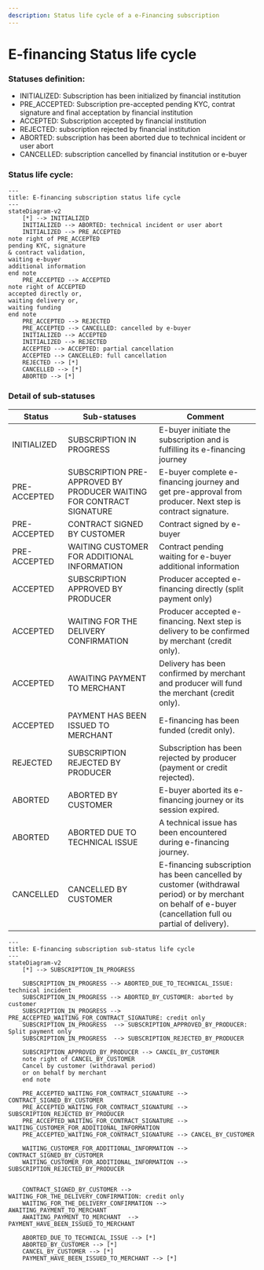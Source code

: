 ```yaml
---
description: Status life cycle of a e-Financing subscription
---
```


# E-financing Status life cycle

### Statuses  definition:

* INITIALIZED: Subscription has been initialized by financial institution
* PRE\_ACCEPTED: Subscription pre-accepted pending KYC, contrat signature and final acceptation by financial institution
* ACCEPTED: Subscription accepted by financial institution
* REJECTED: subscription rejected by financial institution
* ABORTED: subscription has been aborted due to technical incident or user abort
* CANCELLED: subscription cancelled by financial institution or e-buyer&#x20;

### Status life cycle:

```mermaid
---
title: E-financing subscription status life cycle
---
stateDiagram-v2 
    [*] --> INITIALIZED
    INITIALIZED --> ABORTED: technical incident or user abort
    INITIALIZED --> PRE_ACCEPTED
note right of PRE_ACCEPTED
pending KYC, signature 
& contract validation,
waiting e-buyer 
additional information
end note
    PRE_ACCEPTED --> ACCEPTED
note right of ACCEPTED
accepted directly or,
waiting delivery or,
waiting funding
end note
    PRE_ACCEPTED --> REJECTED
    PRE_ACCEPTED --> CANCELLED: cancelled by e-buyer
    INITIALIZED --> ACCEPTED
    INITIALIZED --> REJECTED
    ACCEPTED --> ACCEPTED: partial cancellation
    ACCEPTED --> CANCELLED: full cancellation
    REJECTED --> [*]
    CANCELLED --> [*]
    ABORTED --> [*]

```

### Detail of sub-statuses

| Status       | Sub-statuses                                                         | Comment                                                                                                                                                      |
| ------------ | -------------------------------------------------------------------- | ------------------------------------------------------------------------------------------------------------------------------------------------------------ |
| INITIALIZED  | SUBSCRIPTION IN PROGRESS                                             | E-buyer initiate the subscription and is fulfilling its e-financing journey                                                                                  |
| PRE-ACCEPTED | SUBSCRIPTION PRE-APPROVED BY PRODUCER WAITING FOR CONTRACT SIGNATURE | E-buyer complete e-financing journey and get pre-approval from producer. Next step is contract signature.                                                    |
| PRE-ACCEPTED | CONTRACT SIGNED BY CUSTOMER                                          | Contract signed by e-buyer                                                                                                                                   |
| PRE-ACCEPTED | WAITING CUSTOMER FOR ADDITIONAL INFORMATION                          | Contract pending waiting for e-buyer additional information                                                                                                  |
| ACCEPTED     | SUBSCRIPTION APPROVED BY PRODUCER                                    | Producer accepted e-financing directly (split payment only)                                                                                                  |
| ACCEPTED     | WAITING FOR THE DELIVERY CONFIRMATION                                | Producer accepted e-financing. Next step is delivery to be confirmed by merchant (credit only).                                                              |
| ACCEPTED     | AWAITING PAYMENT TO MERCHANT                                         | Delivery has been confirmed by merchant and producer will fund the merchant (credit only).                                                                   |
| ACCEPTED     | PAYMENT HAS BEEN ISSUED TO MERCHANT                                  | E-financing has been funded (credit only).                                                                                                                   |
| REJECTED     | SUBSCRIPTION REJECTED BY PRODUCER                                    | Subscription has been rejected by producer (payment or credit rejected).                                                                                     |
| ABORTED      | ABORTED BY CUSTOMER                                                  | E-buyer aborted its e-financing journey or its session expired.                                                                                              |
| ABORTED      | ABORTED DUE TO TECHNICAL ISSUE                                       | A technical issue has been encountered during e-financing journey.                                                                                           |
| CANCELLED    | CANCELLED BY CUSTOMER                                                | E-financing subscription has been cancelled by customer (withdrawal period) or by merchant on behalf of e-buyer (cancellation full ou partial of delivery).  |



```mermaid fullWidth="true"
---
title: E-financing subscription sub-status life cycle
---
stateDiagram-v2
    [*] --> SUBSCRIPTION_IN_PROGRESS

    SUBSCRIPTION_IN_PROGRESS --> ABORTED_DUE_TO_TECHNICAL_ISSUE: technical incident
    SUBSCRIPTION_IN_PROGRESS --> ABORTED_BY_CUSTOMER: aborted by customer
    SUBSCRIPTION_IN_PROGRESS --> PRE_ACCEPTED_WAITING_FOR_CONTRACT_SIGNATURE: credit only
    SUBSCRIPTION_IN_PROGRESS  --> SUBSCRIPTION_APPROVED_BY_PRODUCER: Split payment only
    SUBSCRIPTION_IN_PROGRESS  --> SUBSCRIPTION_REJECTED_BY_PRODUCER

    SUBSCRIPTION_APPROVED_BY_PRODUCER --> CANCEL_BY_CUSTOMER
    note right of CANCEL_BY_CUSTOMER
    Cancel by customer (withdrawal period) 
    or on behalf by merchant
    end note

    PRE_ACCEPTED_WAITING_FOR_CONTRACT_SIGNATURE --> CONTRACT_SIGNED_BY_CUSTOMER
    PRE_ACCEPTED_WAITING_FOR_CONTRACT_SIGNATURE --> SUBSCRIPTION_REJECTED_BY_PRODUCER
    PRE_ACCEPTED_WAITING_FOR_CONTRACT_SIGNATURE --> WAITING_CUSTOMER_FOR_ADDITIONAL_INFORMATION
    PRE_ACCEPTED_WAITING_FOR_CONTRACT_SIGNATURE --> CANCEL_BY_CUSTOMER

    WAITING_CUSTOMER_FOR_ADDITIONAL_INFORMATION --> CONTRACT_SIGNED_BY_CUSTOMER
    WAITING_CUSTOMER_FOR_ADDITIONAL_INFORMATION --> SUBSCRIPTION_REJECTED_BY_PRODUCER
    

    CONTRACT_SIGNED_BY_CUSTOMER --> WAITING_FOR_THE_DELIVERY_CONFIRMATION: credit only
    WAITING_FOR_THE_DELIVERY_CONFIRMATION --> AWAITING_PAYMENT_TO_MERCHANT
    AWAITING_PAYMENT_TO_MERCHANT  --> PAYMENT_HAVE_BEEN_ISSUED_TO_MERCHANT

    ABORTED_DUE_TO_TECHNICAL_ISSUE --> [*]
    ABORTED_BY_CUSTOMER --> [*]
    CANCEL_BY_CUSTOMER --> [*]
    PAYMENT_HAVE_BEEN_ISSUED_TO_MERCHANT --> [*]

```
